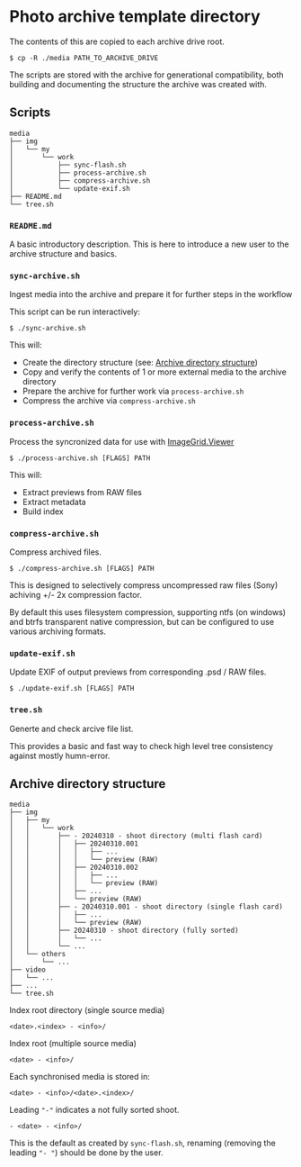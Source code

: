# Photo archive template directory

The contents of this are copied to each archive drive root.

```shell
$ cp -R ./media PATH_TO_ARCHIVE_DRIVE
```

The scripts are stored with the archive for generational compatibility,
both building and documenting the structure the archive was created with.


## Scripts

```
media
├── img
│   └── my
│       └── work
│           ├── sync-flash.sh
│           ├── process-archive.sh
│           ├── compress-archive.sh
│           └── update-exif.sh
├── README.md
└── tree.sh
```

### `README.md`

A basic introductory description. This is here to introduce a new user
to the archive structure and basics.



### `sync-archive.sh`

Ingest media into the archive and prepare it for further steps in the 
workflow

This script can be run interactively:
```shell
$ ./sync-archive.sh
```

This will:
- Create the directory structure
  (see: [Archive directory structure](#archive-direcotry-structure))
- Copy and verify the contents of 1 or more external media
  to the archive directory
- Prepare the archive for further work via `process-archive.sh`
- Compress the archive via `compress-archive.sh`


### `process-archive.sh`

Process the syncronized data for use with [ImageGrid.Viewer]()

```shell
$ ./process-archive.sh [FLAGS] PATH
```

This will:
- Extract previews from RAW files
- Extract metadata
- Build index




### `compress-archive.sh`

Compress archived files.

```shell
$ ./compress-archive.sh [FLAGS] PATH
```

This is designed to selectively compress uncompressed raw files (Sony) achiving +/- 2x compression factor.

By default this uses filesystem compression, supporting ntfs (on windows) and btrfs transparent native compression, but can be configured to use various archiving formats.



### `update-exif.sh`

Update EXIF of output previews from corresponding .psd / RAW files.

```shell
$ ./update-exif.sh [FLAGS] PATH
```


### `tree.sh`

Generte and check arcive file list.

This provides a basic and fast way to check high level tree consistency
against mostly humn-error.



## Archive directory structure


```
media
├── img
│   ├── my
│   │   └── work
│   │       ├── - 20240310 - shoot directory (multi flash card)
│   │       │   ├── 20240310.001
│   │       │   │   ├── ...
│   │       │   │   └── preview (RAW)
│   │       │   ├── 20240310.002
│   │       │   │   ├── ...
│   │       │   │   └── preview (RAW)
│   │       │   ├── ...
│   │       │   └── preview (RAW)
│   │       ├── - 20240310.001 - shoot directory (single flash card)
│   │       │   ├── ...
│   │       │   └── preview (RAW)
│   │       ├── 20240310 - shoot directory (fully sorted)
│   │       │   └── ...
│   │       └── ...
│   └── others
│       └── ...
├── video
│   └── ...
├── ...
└── tree.sh
```

Index root directory (single source media)
```
<date>.<index> - <info>/
```

Index root (multiple source media)
```
<date> - <info>/
```

Each synchronised media is stored in:
```
<date> - <info>/<date>.<index>/
```




Leading `"-"` indicates a not fully sorted shoot. 

```
- <date> - <info>/
```

This is the default as created by `sync-flash.sh`, renaming (removing the leading `"- "`) should be done by the user.


